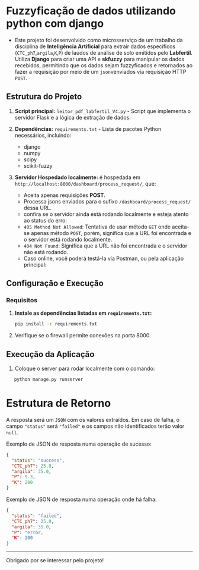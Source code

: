 # Fuzzyficação de dados utilizando python com django

  - Este projeto foi desenvolvido como microsserviço de um trabalho da disciplina de **Inteligência Artificial** para extrair dados específicos (``CTC_ph7``,``argila``,``K``,``P``) de laudos de análise de solo emitidos pelo **Labfertil**. Utiliza **Django** para criar uma API e **skfuzzy** para manipular os dados recebidos, permitindo que os dados sejam fuzzyficados e retornados ao fazer a requisição por meio de um ``json``venviados via requisição HTTP ``POST``.<br>

  

## Estrutura do Projeto

1. **Script principal:** `leitor_pdf_labfertil_V4.py` - Script que implementa o servidor Flask e a lógica de extração de dados.
2. **Dependências:** `requirements.txt` - Lista de pacotes Python necessários, incluindo:
   - django
   - numpy
   - scipy
   - scikit-fuzzy

     
3. **Servidor Hospedado localmente:** é hospedada em `http://localhost:8000/dashboard/process_request/`, que:
   - Aceita apenas requisições **POST**.
   - Processa jsons enviados para o sufixo `/dashboard/process_request/` dessa URL.
   - confira se o servidor ainda está rodando localmente e esteja atento ao status do erro:
   - ````405 Method Not Allowed````: Tentativa de usar método ``GET`` onde aceita-se apenas método ``POST``, porém, significa que a URL foi encontrada e o servidor está rodando localmente.
   - ````404 Not Found````: Significa que a URL não foi encontrada e o servidor não está rodando.
   - Caso online, você poderá testá-la via Postman, ou pela aplicação principal:

## Configuração e Execução

### Requisitos

1. **Instale as dependências listadas em `requirements.txt`:**

   ```bash
   pip install -r requirements.txt
   ```

2. Verifique se o firewall permite conexões na porta 8000.

## Execução da Aplicação
1. Coloque o server para rodar localmente com o comando:
```bash
   python manage.py runserver
   ```
   
# Estrutura de Retorno
A resposta será um ``JSON`` com os valores extraídos. Em caso de falha, o campo ``"status"`` será ``"failed"`` e os campos não identificados terão valor ``null``.

Exemplo de JSON de resposta numa operação de sucesso:
```json
{
  "status": "success",
  "CTC_ph7": 25.0,
  "argila": 35.0,
  "P": 9.3,
  "K": 200
}
```

Exemplo de JSON de resposta numa operação onde há falha:
```json
{
  "status": "failed",
  "CTC_ph7": 25.0,
  "argila": 35.0,
  "P": "error,
  "K": 200
}
```
---
Obrigado por se interessar pelo projeto!
